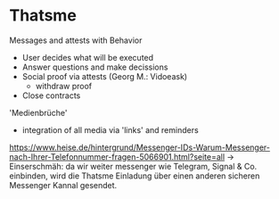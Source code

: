 Thatsme
=======

Messages and attests with Behavior
- User decides what will be executed
- Answer questions and make decissions
- Social proof via attests (Georg M.: Vidoeask)
    - withdraw proof 
- Close contracts

'Medienbrüche'
- integration of all media via 'links' and reminders

https://www.heise.de/hintergrund/Messenger-IDs-Warum-Messenger-nach-Ihrer-Telefonnummer-fragen-5066901.html?seite=all
-> Einserschmäh: da wir weiter messenger wie Telegram, Signal & Co. einbinden, wird die Thatsme Einladung über einen anderen sicheren Messenger Kannal gesendet.
